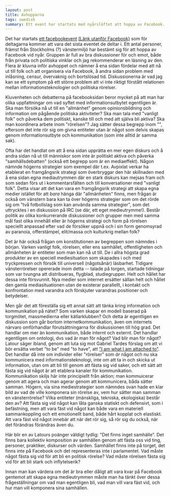 ```yaml
---
layout: post
title: Avhopparna
tags: swedish 
summary: Ett event har startats med nyårslöftet att hoppa av Facebook. 
---
```

Det har startats [ett facebookevent](https://www.facebook.com/events/438133116236540/) [(Länk utanför Facebook)](http://hoppaavfacebook.wordpress.com/) som för deltagarna kommer att vara det sista eventet de deltar i. Ett antal personer, främst från Stockholms (?) vänstermiljö har bestämt sig för att hoppa av Facebook vid nyår. Gruppen är full av bra diskussioner för och emot, både från privata och politiska vinklar och jag rekommenderar en läsning av den. Flera är kluvna inför avhoppet och nämner å ena sidan fördelar med att nå ut till folk och att organisera via Facebook, å andra sidan problem med inlåsning, censur, övervaknig och bortslösad tid. Diskussionerna är vad jag kan se ett symptom på ett större problem att vi inte riktigt förstått relationen mellan informationsteknologier och politiska rörelser.

Kluvenheten och debatterna på facebooksidan beror mycket på att man har olika uppfattningar om vad syftet med informationsutbytet egentligen är. Ska man försöka nå ut till en "allmänhet" genom opinionsbildning och information om pågående politiska aktiviteter? Ska man tala med "vanligt folk" och påverka dem politiskt, kanske till och med att själva bli aktiva? Ska man koordinera arbete inom "rörelsen"? Jag sätter dessa begrepp inom "", eftersom det inte rör sig om givna entiteter utan är något som delvis skapas genom informationsutbyte och kommunikation (som inte alltid är samma sak). 

Ofta har det handlat om att å ena sidan upprätta en mer egen diskurs och å andra sidan nå ut till människor som inte är politiskt aktiva och påverka "samhällsdebatten" (också ett begrepp som är en mediaeffekt). Någon nämnde högerns strategier som exempel där t.ex. Avpixlat verkar ha etablerat en framgångsrik strategi som överbryggar den här skillnaden med å ena sidan egna mediautrymmen där en stark diskurs kan mejsas fram och som sedan förs ut i kommentarsfälten och till konversationer med "vanligt folk". Detta visar att det kan vara en framgångsrik strategi att skapa egna medier istället för att *bara* hänga där "allmänheten" finns, men frågan är också om vänstern bara kan ta över högerns strategier som om det rörde sig om "två fotbollslag som kan använda samma strategier", som det uttrycktes i en diskussion på IRC (se där, ett eget medieutrymme!). Består politik av olika konkurrerande diskussioner och grupper men med samma mål fast olika innehåll eller är högerns strategi och form på rörelsen speciellt anpassad efter vad de försöker uppnå och i sin form genomsyrad av paranoia, offerstämpel, elit/massa och kulturkrig mellan folk?

Det är här också frågan om konstitutionen av begreppen som nämndes i början. Varken vanligt folk, rörelsen, eller ens samhället, offentligheten och allmänheten är entiteter som man kan nå ut till. De i allra högsta grad produkter av en speciell mediesituation som skapades i och med tryckpressen och försök till universell (någotsånär) läsbarhet. Tidigare vänsterrörelser opererade inom detta -- talade på torgen, startade tidningar som var tvungna att distribueras, flygblad, studiegrupper. Helt och hållet har dessa inte försvunnit. Nya medier som internet ersätter sällan helt och hållet den gamla mediasituationen utan de existerar parallellt, i kontakt och konfrontation med varandra och förskjuter varandras positioner och betydelser. 

Men går det att föreställa sig ett annat sätt att tänka kring information och kommunikation på nätet? Som varken skapar en modell baserad på torgmötet, massmedierna eller källarklubben? Och detta är egentligen en diskussion som går bortom internetkommunikation, även om internets närvaro omförhandlar förutsättningarna för diskussionen till hög grad. Det handlar om mer än kommunikation, både internt och externt. Det handlar egentligen om ontologi, dvs vad är man för något? Vad blir man för något? Latour säger ibland, genom att luta sig mot Gabriel Tardes förslag om att vi bör ersätta verbet "to be" med "to have", att ["I am what I am attached to"](http://lareviewofbooks.org/article.php?id=1279). Det handlar då inte om individer eller "rörelser" som *är* något och nu ska kommunicera med informationsteknologi, inte om att ta in och skicka ut information, utan om att bli till genom att fästa sig vid saker, och ett sätt att fästa sig vid något är att etablera kanaler för kommunikation. Kommunikation skiljs här inte principiellt från aktion; man kommuicerar genom att agera och man agerar genom att kommunicera, båda sätter samman. Högern, via sina mediestrategier som nämndes ovan hade en klar bild av vad de ville komponera sin rörelse av, vem hur sätter man samman en vänsterrörelse? Vilka entiteter (mänskliga, tekniska, ekologiska) består den av? Att fästa sig vid något kan låta ganska statiskt och defensivt, som i befästning, men att vara fäst vid något kan både vara en materiell sammankoppling och ett emotionellt band, både hårt kopplat och elastiskt. Att vara fäst vid något innebär att när det rör sig, så rör sig du också, när det förändras förändras även du.

Här blir en av Latours poänger väldigt tydlig: "Det finns inget samhälle". Det finns bara kollektiv komposition av samhällen genom att fästa oss vid ting, personer, praktiker, diskurser och värden. Samhället finns inte på torget, det finns inte på Facebook och det representeras inte i parlamentet. Vad måste något fästa sig vid för att bli en politisk rörelse? Vad måste rörelsen fästa sig vid för att bli stark och inflytelserik? 

Innan man kan värdera om det är bra eller dåligt att vara kvar på Facebook gentemot att skapa egna medieutrymmen måste man ha tänkt över dessa frågeställningar om vad man egentligen bli, vad man vill vara fäst vid, och hur man vill komponera sina samhällen.


